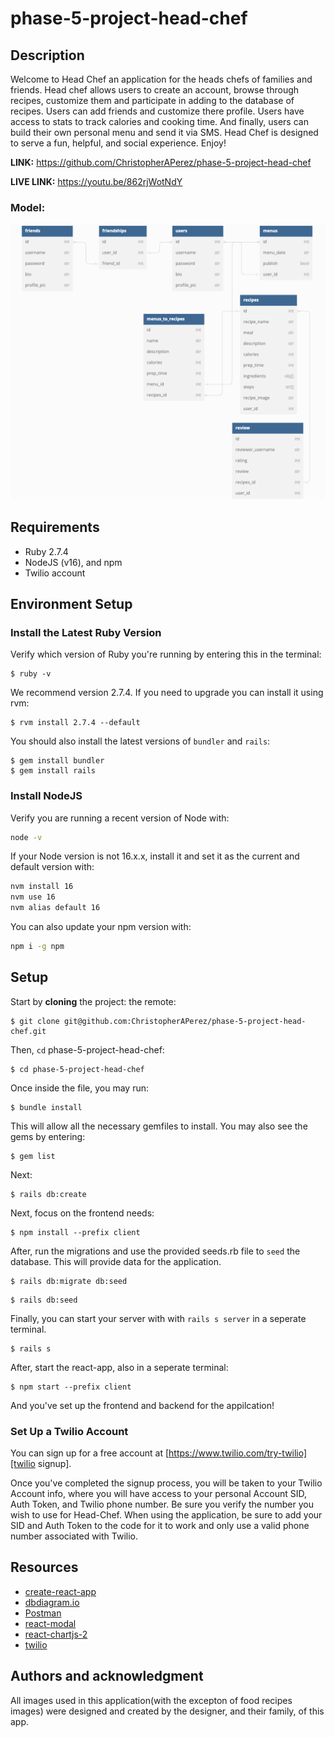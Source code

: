# phase-5-project-head-chef

## Description
Welcome to Head Chef an application for the heads chefs of families and friends. Head chef allows users to create an account, browse through recipes, customize them and participate in adding to the database of recipes. Users can add friends and customize there profile. Users have access to stats to track calories and cooking time. And finally, users can build their own personal menu and send it via SMS. Head Chef is designed to serve a fun, helpful, and social experience. Enjoy!


**LINK:** https://github.com/ChristopherAPerez/phase-5-project-head-chef

**LIVE LINK:** https://youtu.be/862rjWotNdY

### Model:

![](client/src/images/Project_Model.png)

## Requirements

- Ruby 2.7.4
- NodeJS (v16), and npm
- Twilio account

## Environment Setup

### Install the Latest Ruby Version

Verify which version of Ruby you're running by entering this in the terminal:

```console
$ ruby -v
```

We recommend version 2.7.4. If you need to upgrade you can install it using rvm:

```console
$ rvm install 2.7.4 --default
```

You should also install the latest versions of `bundler` and `rails`:

```console
$ gem install bundler
$ gem install rails
```

### Install NodeJS

Verify you are running a recent version of Node with:

```sh
node -v
```

If your Node version is not 16.x.x, install it and set it as the current and
default version with:

```sh
nvm install 16
nvm use 16
nvm alias default 16
```

You can also update your npm version with:

```sh
npm i -g npm
```

## Setup

Start by **cloning** the project:
the remote:

```console
$ git clone git@github.com:ChristopherAPerez/phase-5-project-head-chef.git
```

Then, `cd` phase-5-project-head-chef:

```console
$ cd phase-5-project-head-chef
```

Once inside the file, you may run:

```console
$ bundle install
```

This will allow all the necessary gemfiles to install. You may also see the gems by entering:

```console
$ gem list
```

Next:

```console
$ rails db:create
```

Next, focus on the frontend needs:

```console
$ npm install --prefix client
```

After, run the migrations and use the provided seeds.rb file to `seed` the database. This will provide data for the application.

```console
$ rails db:migrate db:seed
```

```console
$ rails db:seed
```

Finally, you can start your server with with `rails s server` in a seperate terminal.

```console
$ rails s
```

After, start the react-app, also in a seperate terminal:

```console
$ npm start --prefix client
```

And you've set up the frontend and backend for the appilcation!

### Set Up a Twilio Account

You can sign up for a free account at [https://www.twilio.com/try-twilio][twilio signup].

[twilio signup]: https://www.twilio.com/try-twilio

Once you've completed the signup process, you will be taken to your Twilio Account info, where you will have access to your personal Account SID, Auth Token, and Twilio phone number. Be sure you verify the number you wish to use for Head-Chef. When using the application, be sure to add your SID and Auth Token to the code for it to work and only use a valid phone number associated with Twilio. 

## Resources

- [create-react-app][]
- [dbdiagram.io][]
- [Postman][postman download]
- [react-modal][]
- [react-chartjs-2][]
- [twilio][]

[create-react-app]: https://create-react-app.dev/docs/getting-started
[create repo]: https://docs.github.com/en/get-started/quickstart/create-a-repo
[dbdiagram.io]: https://dbdiagram.io/
[postman download]: https://www.postman.com/downloads/
[react-modal]: https://www.npmjs.com/package/react-modal
[react-chartjs-2]: https://react-chartjs-2.js.org/
[twilio]: https://www.twilio.com/try-twilio

## Authors and acknowledgment
All images used in this application(with the excepton of food recipes images) were designed and created by the designer, and their family, of this app.